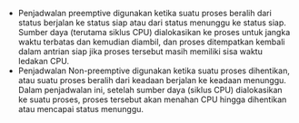 * Penjadwalan preemptive digunakan ketika suatu proses beralih dari status berjalan ke status siap atau dari status menunggu ke status siap. Sumber daya (terutama siklus CPU) dialokasikan ke proses untuk jangka waktu terbatas dan kemudian diambil, dan proses ditempatkan kembali dalam antrian siap jika proses tersebut masih memiliki sisa waktu ledakan CPU.
* Penjadwalan Non-preemptive digunakan ketika suatu proses dihentikan, atau suatu proses beralih dari keadaan berjalan ke keadaan menunggu. Dalam penjadwalan ini, setelah sumber daya (siklus CPU) dialokasikan ke suatu proses, proses tersebut akan menahan CPU hingga dihentikan atau mencapai status menunggu.
